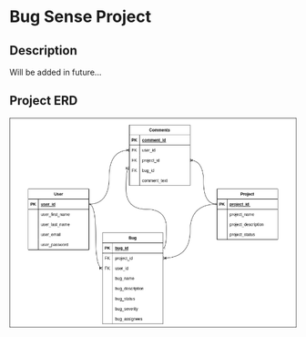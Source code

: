 # Bug Sense Project

## Description

Will be added in future...

## Project ERD

![Project Erd](./erd.png)
